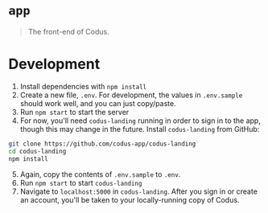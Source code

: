 # `app`
> The front-end of Codus.

# Development
1. Install dependencies with `npm install`
2. Create a new file, `.env`. For development, the values in `.env.sample` should work well, and you can just copy/paste.
3. Run `npm start` to start the server
4. For now, you'll need `codus-landing` running in order to sign in to the app, though this may change in the future. Install `codus-landing` from GitHub:
```sh
git clone https://github.com/codus-app/codus-landing
cd codus-landing
npm install
```
5. Again, copy the contents of `.env.sample` to `.env`.
6. Run `npm start` to start `codus-landing`
7. Navigate to `localhost:5000` in `codus-landing`. After you sign in or create an account, you'll be taken to your locally-running copy of Codus.
